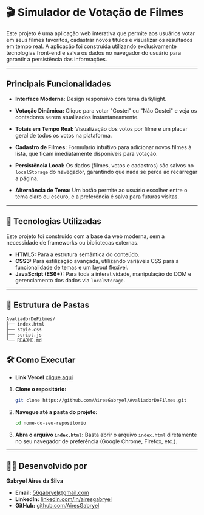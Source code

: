 # 🎬 Simulador de Votação de Filmes

Este projeto é uma aplicação web interativa que permite aos usuários votar em seus filmes favoritos, cadastrar novos títulos e visualizar os resultados em tempo real. A aplicação foi construída utilizando exclusivamente tecnologias front-end e salva os dados no navegador do usuário para garantir a persistência das informações.

---

## Principais Funcionalidades

-   **Interface Moderna:** Design responsivo com tema dark/light.

-   **Votação Dinâmica:** Clique para votar "Gostei" ou "Não Gostei" e veja os contadores serem atualizados instantaneamente.

-   **Totais em Tempo Real:** Visualização dos votos por filme e um placar geral de todos os votos na plataforma.

-   **Cadastro de Filmes:** Formulário intuitivo para adicionar novos filmes à lista, que ficam imediatamente disponíveis para votação.

-   **Persistência Local:** Os dados (filmes, votos e cadastros) são salvos no `localStorage` do navegador, garantindo que nada se perca ao recarregar a página.

-   **Alternância de Tema:** Um botão permite ao usuário escolher entre o tema claro ou escuro, e a preferência é salva para futuras visitas.

---

## 🚀 Tecnologias Utilizadas

Este projeto foi construído com a base da web moderna, sem a necessidade de frameworks ou bibliotecas externas.

-   **HTML5:** Para a estrutura semântica do conteúdo.
-   **CSS3:** Para estilização avançada, utilizando variáveis CSS para a funcionalidade de temas e um layout flexível.
-   **JavaScript (ES6+):** Para toda a interatividade, manipulação do DOM e gerenciamento dos dados via `localStorage`.

---

## 📁 Estrutura de Pastas

```
AvaliadorDeFilmes/
├── index.html
├── style.css
├── script.js
└── README.md
```


## 🛠️ Como Executar

- **Link Vercel** [clique aqui](https://avaliador-de-filmes.vercel.app/)

1.  **Clone o repositório:**
    ```bash
    git clone https://github.com/AiresGabryel/AvaliadorDeFilmes.git
    ```
2.  **Navegue até a pasta do projeto:**
    ```bash
    cd nome-do-seu-repositorio
    ```
3.  **Abra o arquivo `index.html`:**
    Basta abrir o arquivo `index.html` diretamente no seu navegador de preferência (Google Chrome, Firefox, etc.).


---

## 👨‍💻 Desenvolvido por

**Gabryel Aires da Silva**

* **Email:** 56gabryel@gmail.com
* **LinkedIn:** [linkedin.com/in/airesgabryel](https://www.linkedin.com/in/airesgabryel/)
* **GitHub:** [github.com/AiresGabryel](https://github.com/AiresGabryel)